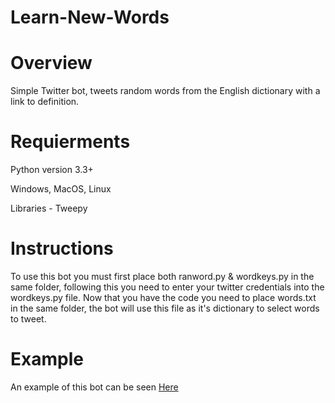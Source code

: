 # Learn-New-Words

# Overview
Simple Twitter bot, tweets random words from the English dictionary with a link to definition. 

# Requierments 
Python version 3.3+

Windows, MacOS, Linux

Libraries - Tweepy

# Instructions
To use this bot you must first place both ranword.py & wordkeys.py in the same folder, following this you need to enter your
twitter credentials into the wordkeys.py file. Now that you have the code you need to place words.txt in the same folder, the
bot will use this file as it's dictionary to select words to tweet.

# Example

An example of this bot can be seen [Here](https://twitter.com/Learn_new_words)
